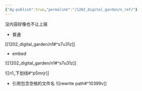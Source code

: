 ```yaml
---
{"dg-publish":true,"permalink":"/1202_digital_garden/n_ref/"}
---
```



没内容好像也不让上报


- 普通

[[1202_digital_garden/n1#^s7u31z]]

- embed

![[1202_digital_garden/n1#^s7u31z]]


![[n1_下划线#^p5mrjr]]


- 引用包含空格的文件名
![[rewrite path#^10399v]]
